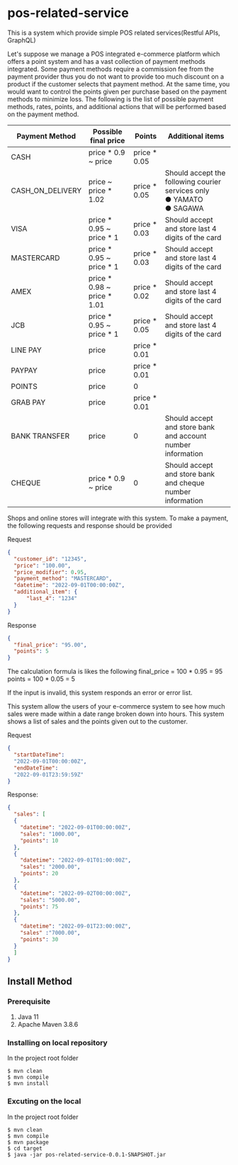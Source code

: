 # pos-related-service
This is a system which provide simple POS related services(Restful APIs, GraphQL)

Let's suppose we manage a POS integrated e-commerce platform which offers a point system and has a vast collection of payment methods integrated. 
Some payment methods require a commission fee from the payment provider thus you do not want to provide too much discount on a product if the customer selects that payment method. 
At the same time, you would want to control the points given per purchase based on the payment methods to minimize loss. 
The following is the list of possible payment methods, rates, points, and additional actions that will be performed based on the payment method.

| Payment Method | Possible final price | Points | Additional items |
| --- | --- | --- | --- |
| CASH | price * 0.9 ~ price | price * 0.05 |  |
| CASH_ON_DELIVERY | price ~ price * 1.02 | price * 0.05 | Should accept the following courier services only <br>● YAMATO<br>● SAGAWA |
| VISA | price * 0.95 ~ price * 1 | price * 0.03 | Should accept and store last 4 digits of the card |
| MASTERCARD | price * 0.95 ~ price * 1 | price * 0.03 | Should accept and store last 4 digits of the card |
| AMEX | price * 0.98 ~ price * 1.01 | price * 0.02 | Should accept and store last 4 digits of the card |
| JCB | price * 0.95 ~ price * 1 | price * 0.05 | Should accept and store last 4 digits of the card |
| LINE PAY | price | price * 0.01 |  |
| PAYPAY | price | price * 0.01 |  |
| POINTS | price | 0 |  |
| GRAB PAY | price | price * 0.01 |  |
| BANK TRANSFER | price | 0 | Should accept and store bank and account number information |
| CHEQUE | price * 0.9 ~ price | 0 | Should accept and store bank and cheque number information |

Shops and online stores will integrate with this system. To make a payment, the following requests and response should be provided

Request
```json
{
  "customer_id": "12345",
  "price": "100.00",
  "price_modifier": 0.95,
  "payment_method": "MASTERCARD",
  "datetime": "2022-09-01T00:00:00Z",
  "additional_item": {
      "last_4": "1234"
  }
}
```

Response
```json
{
  "final_price": "95.00",
  "points": 5
}
```

The calculation formula is likes the following
final_price = 100 * 0.95 = 95
points = 100 * 0.05 = 5

If the input is invalid, this system responds an error or error list.

This system allow the users of your e-commerce system to see how much sales were made within a date range broken down into hours. 
This system shows a list of sales and the points given out to the customer.

Request
```json
{
  "startDateTime":
  "2022-09-01T00:00:00Z",
  "endDateTime":
  "2022-09-01T23:59:59Z"
}
```

Response: 
```json
{
  "sales": [
  {
    "datetime": "2022-09-01T00:00:00Z",
    "sales": "1000.00",
    "points": 10
  },
  {
    "datetime": "2022-09-01T01:00:00Z",
    "sales": "2000.00",
    "points": 20
  },
  {
    "datetime": "2022-09-02T00:00:00Z",
    "sales": "5000.00",
    "points": 75
  },
  {
    "datetime": "2022-09-01T23:00:00Z",
    "sales" :"7000.00",
    "points": 30
  }
  ]
}
```

## Install Method
### Prerequisite
1. Java 11
2. Apache Maven 3.8.6

### Installing on local repository
In the project root folder
```
$ mvn clean
$ mvn compile
$ mvn install
```

### Excuting on the local
In the project root folder
```
$ mvn clean
$ mvn compile
$ mvn package
$ cd target
$ java -jar pos-related-service-0.0.1-SNAPSHOT.jar
```